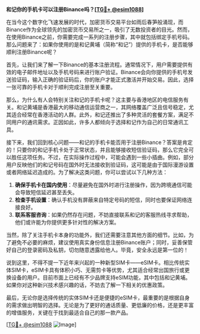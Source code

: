 **和记你的手机卡可以注册Binance吗？[[TG💪+ @esim1088](https://t.me/s/esim1088)]**

在当今这个数字化飞速发展的时代，加密货币交易平台如雨后春笋般涌现，而Binance作为全球领先的加密货币交易所之一，吸引了无数投资者的目光。然而，在使用Binance之前，你需要完成一系列的注册步骤，其中就包括绑定手机号码。那么问题来了：如果你使用的是和记黄埔（简称“和记”）提供的手机卡，是否能够顺利注册Binance呢？

首先，让我们来了解一下Binance的基本注册流程。通常情况下，用户需要提供有效的电子邮件地址以及手机号码来进行账户验证。Binance会向你提供的手机号发送验证码，输入正确的验证码后，你的账户才能正式激活并开始交易。因此，选择一张可靠的手机卡对于顺利完成注册至关重要。

那么，为什么有人会特别关注和记的手机卡呢？这主要与香港地区的电信服务有关。和记黄埔是香港最大的移动通信运营商之一，其网络覆盖广泛且信号稳定，尤其适合经常在香港活动的人群。此外，和记还推出了多种灵活的套餐方案，满足不同用户的通讯需求。正因如此，许多人都倾向于选择和记作为自己的日常通讯工具。

接下来，我们回到核心问题——和记的手机卡能否用于注册Binance？答案是肯定的！只要你的和记手机卡处于正常状态，并且能够接收短信验证码，那么它完全可以胜任这项任务。不过，在实际操作过程中，可能会遇到一些小插曲。例如，部分用户反映他们的和记号码在国外时无法接收到验证码，这可能是由于国际漫游设置或者网络延迟造成的。为了解决这类问题，你可以尝试以下几种方法：

1. **确保手机卡在国内使用**：尽量避免在国外时进行注册操作，因为跨境通信可能会导致短信延迟甚至丢失。
2. **检查手机设置**：确认手机没有屏蔽来自特定号码的短信，同时也要保证网络连接良好。
3. **联系客服咨询**：如果仍然存在问题，不妨直接联系和记的客服热线寻求帮助，他们或许能为你提供更多针对性的解决方案。

当然，除了关注手机卡本身的功能外，我们还需要注意其他方面的细节。比如，为了避免不必要的麻烦，建议使用真实身份信息注册Binance账户；同时，妥善保管好自己的登录密码及私钥，切勿随意透露给他人。毕竟，安全永远是第一位的！

说到这里，不得不提一下近年来兴起的一种新型SIM卡——eSIM卡。相比传统实体SIM卡，eSIM卡具有体积小巧、无需剪卡等优势，尤其适合经常出国旅行或更换设备的用户。目前市面上已经有不少品牌支持eSIM功能，其中包括和记黄埔。如果你对这种新兴技术感兴趣的话，不妨去了解一下相关的优惠政策。

最后，无论你是选择传统的实体SIM卡还是便捷的eSIM卡，最重要的是根据自身的需求做出明智的选择。无论是为了更好的通话质量、更低廉的价格，还是更丰富的增值服务，关键在于找到最适合自己的那一款产品。

[[TG💪+ @esim1088](https://t.me/s/esim1088) ![Image](https://i.postimg.cc/4NQfJmqS/Snipaste-2025-05-13-00-14-12.png)]